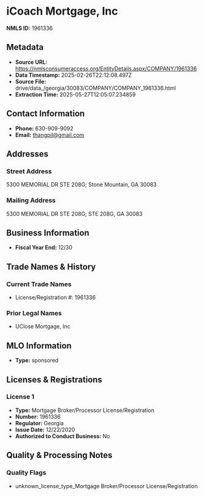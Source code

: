 # iCoach Mortgage, Inc

**NMLS ID:** 1961336

## Metadata
- **Source URL:** https://nmlsconsumeraccess.org/EntityDetails.aspx/COMPANY/1961336
- **Data Timestamp:** 2025-02-26T22:12:08.497Z
- **Source File:** drive/data_/georgia/30083/COMPANY/COMPANY_1961336.html
- **Extraction Time:** 2025-05-27T12:05:07.234859

## Contact Information
- **Phone:** 630-909-9092
- **Email:** thangpil@gmail.com

## Addresses
### Street Address
5300 MEMORIAL DR STE 208G; Stone Mountain, GA 30083

### Mailing Address
5300 MEMORIAL DR STE 208G; STE 208G, GA 30083

## Business Information
- **Fiscal Year End:** 12/30

## Trade Names & History
### Current Trade Names
- License/Registration #: 1961336

### Prior Legal Names
- UClose Mortgage, Inc

## MLO Information
- **Type:** sponsored

## Licenses & Registrations

### License 1
- **Type:** Mortgage Broker/Processor License/Registration
- **Number:** 1961336
- **Regulator:** Georgia
- **Issue Date:** 12/22/2020
- **Authorized to Conduct Business:** No

## Quality & Processing Notes
### Quality Flags
- unknown_license_type_Mortgage Broker/Processor License/Registration
